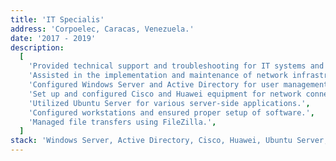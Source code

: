 ```yaml
---
title: 'IT Specialis'
address: 'Corpoelec, Caracas, Venezuela.'
date: '2017 - 2019'
description:
  [
    'Provided technical support and troubleshooting for IT systems and users.',
    'Assisted in the implementation and maintenance of network infrastructure.',
    'Configured Windows Server and Active Directory for user management.',
    'Set up and configured Cisco and Huawei equipment for network connectivity.',
    'Utilized Ubuntu Server for various server-side applications.',
    'Configured workstations and ensured proper setup of software.',
    'Managed file transfers using FileZilla.',
  ]
stack: 'Windows Server, Active Directory, Cisco, Huawei, Ubuntu Server, FileZilla.'
---
```

